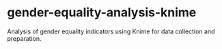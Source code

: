 # gender-equality-analysis-knime
Analysis of gender equality indicators using Knime for data collection and preparation.
